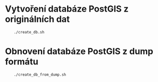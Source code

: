Vytvoření databáze PostGIS z originálních dat
=============================================

        ./create_db.sh

Obnovení databáze PostGIS z dump formátu
========================================

        ./create_db_from_dump.sh
